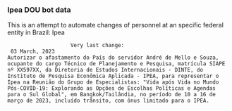  ### Ipea DOU bot data
 This is an attempt to automate changes of personnel at an specific federal entity in Brazil: Ipea
 
                        Very last change: 
 	 03 March, 2023
	Autorizar o afastamento do País do servidor André de Mello e Souza, ocupante do cargo Técnico de Planejamento e Pesquisa, matrícula SIAPE nº XX597XX, da Diretoria de Estudos Internacionais - DINTE, do Instituto de Pesquisa Econômica Aplicada - IPEA, para representar o Ipea na Reunião do Grupo de Especialistas: "Vida após Vida no Mundo Pós-COVID-19: Explorando as Opções de Escolhas Políticas e Agendas para o Sul Global", em Bangkok/Tailândia, no período de 10 a 16 de março de 2023, incluído trânsito, com ônus limitado para o IPEA.
